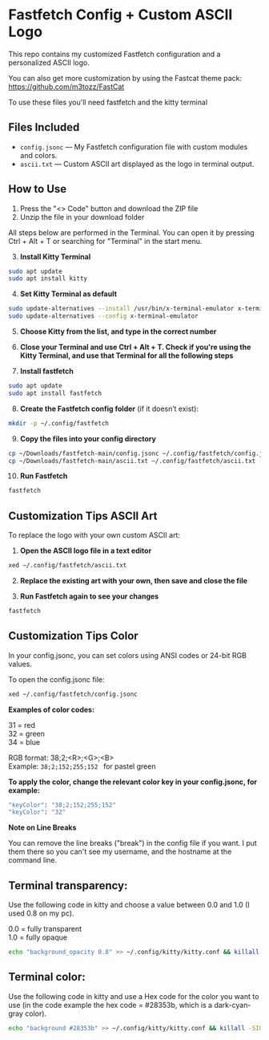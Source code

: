 # Fastfetch Config + Custom ASCII Logo

This repo contains my customized Fastfetch configuration and a personalized ASCII logo.

You can also get more customization by using the Fastcat theme pack: https://github.com/m3tozz/FastCat

To use these files you'll need fastfetch and the kitty terminal

## Files Included

- `config.jsonc` — My Fastfetch configuration file with custom modules and colors.
- `ascii.txt` — Custom ASCII art displayed as the logo in terminal output.



## How to Use

1. Press the "<> Code" button and download the ZIP file
2. Unzip the file in your download folder

All steps below are performed in the Terminal. You can open it by pressing Ctrl + Alt + T or searching for "Terminal" in the start menu.

3. **Install Kitty Terminal** 

```bash
sudo apt update  
sudo apt install kitty
```

4. **Set Kitty Terminal as default** 

```bash
sudo update-alternatives --install /usr/bin/x-terminal-emulator x-terminal-emulator ~/.local/kitty.app/bin/kitty 50
sudo update-alternatives --config x-terminal-emulator
```
5. **Choose Kitty from the list, and type in the correct number**
    
6. **Close your Terminal and use Ctrl + Alt + T. Check if you're using the Kitty Terminal, and use that Terminal for all the following steps**

7. **Install fastfetch**

```bash
sudo apt update  
sudo apt install fastfetch   
```

8. **Create the Fastfetch config folder** (if it doesn’t exist):

```bash
mkdir -p ~/.config/fastfetch
```

9. **Copy the files into your config directory** 

```bash
cp ~/Downloads/fastfetch-main/config.jsonc ~/.config/fastfetch/config.jsonc
cp ~/Downloads/fastfetch-main/ascii.txt ~/.config/fastfetch/ascii.txt
```

10. **Run Fastfetch** 

```bash
fastfetch
```
## Customization Tips ASCII Art

To replace the logo with your own custom ASCII art:

1. **Open the ASCII logo file in a text editor**

```bash
xed ~/.config/fastfetch/ascii.txt
```

2. **Replace the existing art with your own, then save and close the file**

3. **Run Fastfetch again to see your changes**

```bash
fastfetch
```

## Customization Tips Color

In your config.jsonc, you can set colors using ANSI codes or 24-bit RGB values.  

To open the config.jsonc file:

```bash
xed ~/.config/fastfetch/config.jsonc
```

**Examples of color codes:**

31 = red  
32 = green  
34 = blue  

RGB format: 38;2;&lt;R&gt;;&lt;G&gt;;&lt;B&gt;    
Example: ```38;2;152;255;152 ``` for pastel green  

**To apply the color, change the relevant color key in your config.jsonc, for example:**

```bash
"keyColor": "38;2;152;255;152"  
"keyColor": "32"  
```
**Note on Line Breaks**

You can remove the line breaks ("break") in the config file if you want. I put them there so you can't see my username, and the hostname at the command line.

## Terminal transparency:

Use the following code in kitty and choose a value between 0.0 and 1.0 (I used 0.8 on my pc).

0.0 = fully transparent  
1.0 = fully opaque  

```bash
echo "background_opacity 0.8" >> ~/.config/kitty/kitty.conf && killall -SIGUSR1 kitty
```

## Terminal color:

Use the following code in kitty and use a Hex code for the color you want to use (in the code example the hex code = #28353b, which is a dark-cyan-gray color).

```bash
echo "background #28353b" >> ~/.config/kitty/kitty.conf && killall -SIGUSR1 kitty
```
